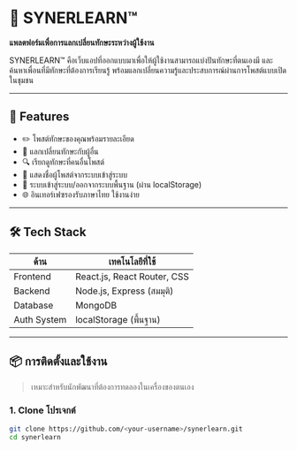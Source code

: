 # 🧠 SYNERLEARN™

**แพลตฟอร์มเพื่อการแลกเปลี่ยนทักษะระหว่างผู้ใช้งาน**

SYNERLEARN™ คือเว็บแอปที่ออกแบบมาเพื่อให้ผู้ใช้งานสามารถแบ่งปันทักษะที่ตนเองมี และค้นหาเพื่อนที่มีทักษะที่ต้องการเรียนรู้ พร้อมแลกเปลี่ยนความรู้และประสบการณ์ผ่านการโพสต์แบบเปิดในชุมชน

---

## 🔑 Features

- ✏️ โพสต์ทักษะของคุณพร้อมรายละเอียด
- 🔄 แลกเปลี่ยนทักษะกับผู้อื่น
- 🔍 เรียกดูทักษะที่คนอื่นโพสต์
- 👤 แสดงชื่อผู้โพสต์จากระบบเข้าสู่ระบบ
- 🔐 ระบบเข้าสู่ระบบ/ออกจากระบบพื้นฐาน (ผ่าน localStorage)
- 🌐 อินเทอร์เฟซรองรับภาษาไทย ใช้งานง่าย

---

## 🛠 Tech Stack

| ด้าน        | เทคโนโลยีที่ใช้            |
|-------------|-----------------------------|
| Frontend    | React.js, React Router, CSS |
| Backend     | Node.js, Express (สมมุติ)   |
| Database    | MongoDB                     |
| Auth System | localStorage (พื้นฐาน)      |

---

## 📦 การติดตั้งและใช้งาน

> เหมาะสำหรับนักพัฒนาที่ต้องการทดลองในเครื่องของตนเอง

### 1. Clone โปรเจกต์

```bash
git clone https://github.com/<your-username>/synerlearn.git
cd synerlearn
